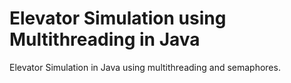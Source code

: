 # Elevator Simulation using Multithreading in Java
Elevator Simulation in Java using multithreading and semaphores.
